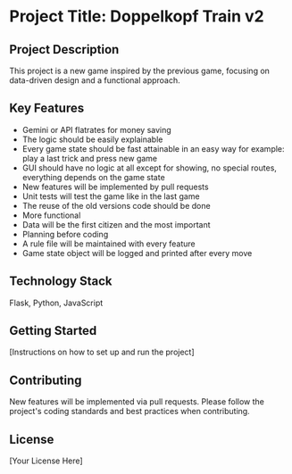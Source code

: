 # Project Title: Doppelkopf Train v2

## Project Description

This project is a new game inspired by the previous game, focusing on data-driven design and a functional approach.

## Key Features

*   Gemini or API flatrates for money saving
*   The logic should be easily explainable
*   Every game state should be fast attainable in an easy way for example: play a last trick and press new game
*   GUI should have no logic at all except for showing, no special routes, everything depends on the game state
*   New features will be implemented by pull requests
*   Unit tests will test the game like in the last game
*   The reuse of the old versions code should be done
*   More functional
*   Data will be the first citizen and the most important
*   Planning before coding
*   A rule file will be maintained with every feature
*   Game state object will be logged and printed after every move

## Technology Stack

Flask, Python, JavaScript

## Getting Started

[Instructions on how to set up and run the project]

## Contributing

New features will be implemented via pull requests. Please follow the project's coding standards and best practices when contributing.

## License

[Your License Here]
